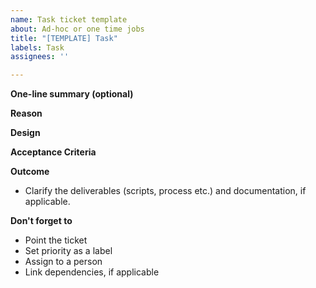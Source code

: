 ```yaml
---
name: Task ticket template
about: Ad-hoc or one time jobs
title: "[TEMPLATE] Task"
labels: Task
assignees: ''

---
```


**One-line summary (optional)**

**Reason**

**Design**

**Acceptance Criteria**

**Outcome**
- Clarify the deliverables (scripts, process etc.) and documentation, if applicable.

**Don't forget to**
- Point the ticket
- Set priority as a label
- Assign to a person
- Link dependencies, if applicable

